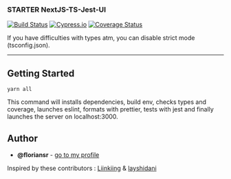 ### STARTER NextJS-TS-Jest-UI

[![Build Status](https://travis-ci.com/floriansr/Nextjs_boilerplate.svg?branch=master)](https://travis-ci.com/floriansr/Nextjs_boilerplate)
[![Cypress.io](https://img.shields.io/badge/tested%20with-Cypress-04C38E.svg)](https://www.cypress.io/)
[![Coverage Status](https://coveralls.io/repos/github/floriansr/Nextjs_boilerplate/badge.svg?branch=master)](https://coveralls.io/github/floriansr/Nextjs_boilerplate)

If you have difficulties with types atm, you can disable strict mode (tsconfig.json).

* * *

## Getting Started

```
yarn all
```

This command will installs dependencies, build env, checks types and coverage, launches eslint, formats with prettier, tests with jest and finally launches the server on localhost:3000.


## Author

-   **@floriansr** - [go to my profile](https://github.com/floriansr)

Inspired by these contributors : [Liinkiing](https://github.com/Liinkiing/next-ts-starter) & [layshidani](https://github.com/layshidani/react-avancado-boilerplate)
